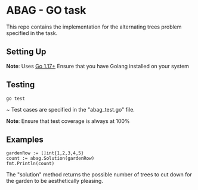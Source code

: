 # ABAG - GO task
This repo contains the implementation for the alternating trees problem specified in the task.

## Setting Up
**Note**: Uses [Go 1.17+](https://golang.org/dl/)
Ensure that you have Golang installed on your system

## Testing

```
go test
```

~ Test cases are specified in the "abag_test.go" file. 

**Note**: Ensure that test coverage is always at 100%
## Examples

```
gardenRow := []int{1,2,3,4,5}
count := abag.Solution(gardenRow)
fmt.Println(count)
```

The "solution" method returns the possible number of trees to cut down for the garden to be aesthetically pleasing.
